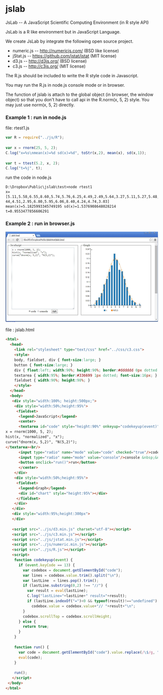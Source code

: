 jslab
=====

JsLab -- A JavaScript Scientific Computing Environment (in R style API)

JsLab is a R like environment but in JavaScript Language.

We create JsLab by integrate the following open source project.

* numeric.js -- http://numericjs.com/ (BSD like license)
* jStat.js -- https://github.com/jstat/jstat (MIT license)
* d3.js -- http://d3js.org/ (BSD license)
* c3.js -- http://c3js.org/ (MIT license)

The R.js should be included to write the R style code in Javascript.

You may run the R.js in node.js console mode or in browser. 

The function of jslab is attach to the global object (in browser, the window object) so that you don't have to call api in the R.norm(x, 5, 2) style. You may just use norm(x, 5, 2) directly.

### Example 1 : run in node.js

file: rtest1.js

```javascript
var R = require("../js/R");

var x = rnorm(25, 5, 2);
C.log("x=%s\nmean(x)=%d sd(x)=%d", toStr(x,2), mean(x), sd(x,1));

var t = ttest(5.2, x, 2);
C.log("t=%j", t);
```

run the code in node.js

```
D:\Dropbox\Public\jslab\test>node rtest1
x=[5.11,5.58,6.55,8.60,5.74,5.76,6.25,4.49,2.49,5.64,3.27,5.11,5.27,5.48,4.13,3.
44,4.51,2.95,6.80,5.95,6.06,8.40,4.24,4.74,3.03]
mean(x)=5.1825993345749195 sd(x)=1.5376908648028214
t=0.9553477856606291
```

### Example 2 : run in browser.js

![](img/jslab_test.jpg)

file : jslab.html

```html
<html>
  <head>
    <link rel="stylesheet" type="text/css" href="../css/c3.css">
	<style>
	body, fieldset, div { font-size:large; }
	button { font-size:large; }
	div { float:left; width:90%; height:90%; border:#dddddd 0px dotted;}
	textarea { width:95%; border:#336699 1px dotted; font-size:16px; }
	fieldset { width:90%; height:98%; }
	</style>
  </head>
  <body>
   <div style="width:100%; height:500px;">
    <div style="width:50%;height:95%">
     <fieldset>
      <legend>JavaScript</legend>
	  <center>
	  <textarea id="code" style="height:90%" onkeyup="codekeyup(event)">
x = rnorm(1000, 5, 2);
hist(x, "normalized", "x");
curve("dnorm(x, 5,2)", "N(5,2)");
</textarea><br/>
	  <input type="radio" name="mode" value="code" checked="true"/>code
      <input type="radio" name="mode" value="console"/>console &nbsp;&nbsp;&nbsp;
      <button onclick="run()">run</button>
	  </center>
    </div>
    <div style="width:50%;height:95%">
     <fieldset>
      <legend>Graph</legend>
      <div id="chart" style="height:95%"></div>
     </fieldset>
	</div>
   </div>
   <div style="width:95%;height:300px">
   </div>
    
   <script src="../js/d3.min.js" charset="utf-8"></script>
   <script src="../js/c3.min.js"></script>
   <script src="../js/jstat.min.js"></script>
   <script src="../js/numeric.min.js"></script>
   <script src="../js/R.js"></script>
   <script>
	function codekeyup(event) {
      if (event.keyCode == 13) {
	    var codebox = document.getElementById("code");
		var lines = codebox.value.trim().split("\n");
		var lastLine  = lines.pop().trim();
		if (lastLine.substring(0,2) !== "//") {
		  var result = eval(lastLine);
		  C.log("lastLine="+lastLine+" result="+result);
		  if (lastLine.indexOf("=")<0 && typeof(result)!=="undefined")
 	        codebox.value = codebox.value+"// "+result+"\n";
		}
		codebox.scrollTop = codebox.scrollHeight;
	  } else {
        return true;
      }
	}

    function run() {
      var code = document.getElementById("code").value.replace(/\$/g, "");
      eval(code);
    }

	run();
   </script>
 </body>
</html>
```



